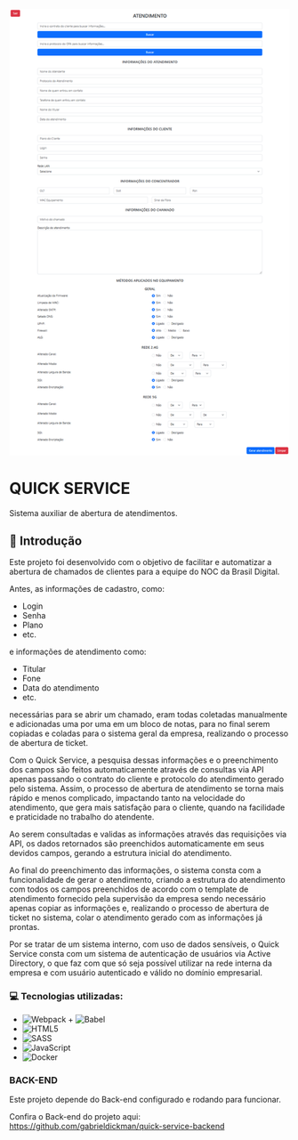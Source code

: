 ![image](https://github.com/gabrieldickman/quick-service-frontend/blob/master/src/img/image%201.svg)

# QUICK SERVICE
Sistema auxiliar de abertura de atendimentos.

## 📌 Introdução
Este projeto foi desenvolvido com o objetivo de facilitar e automatizar a abertura de chamados de clientes para a equipe do NOC da Brasil Digital. <br>

Antes, as informações de cadastro, como: 

- Login
- Senha
- Plano
- etc.

e informações de atendimento como: 

- Titular
- Fone
- Data do atendimento
- etc.

necessárias para se abrir um chamado, eram todas coletadas manualmente e adicionadas uma por uma em um bloco de notas, para no final serem copiadas e coladas para o sistema geral da empresa, realizando o processo de abertura de ticket. 

Com o Quick Service, a pesquisa dessas informações e o preenchimento dos campos são feitos automaticamente através de consultas via API apenas passando o contrato do cliente e protocolo do atendimento gerado pelo sistema. Assim, o processo de abertura de atendimento se torna mais rápido e menos complicado, impactando tanto na velocidade do atendimento, que gera mais satisfação para o cliente, quando na facilidade e praticidade no trabalho do atendente.

Ao serem consultadas e validas as informações através das requisições via API, os dados retornados são preenchidos automaticamente em seus devidos campos, gerando a estrutura inicial do atendimento. 

Ao final do preenchimento das informações, o sistema consta com a funcionalidade de gerar o atendimento, criando a estrutura do atendimento com todos os campos preenchidos de acordo com o template de atendimento fornecido pela supervisão da empresa sendo necessário apenas copiar as informações e, realizando o processo de abertura de ticket no sistema, colar o atendimento gerado com as informações já prontas.

Por se tratar de um sistema interno, com uso de dados sensíveis, o Quick Service consta com um sistema de autenticação de usuários via Active Directory, o que faz com que só seja possível utilizar na rede interna da empresa e com usuário autenticado e válido no domínio empresarial. 

### 💻 Tecnologias utilizadas:

- ![Webpack](https://img.shields.io/badge/webpack-%238DD6F9.svg?style=for-the-badge&logo=webpack&logoColor=black) + ![Babel](https://img.shields.io/badge/Babel-F9DC3e?style=for-the-badge&logo=babel&logoColor=black) 
- ![HTML5](https://img.shields.io/badge/html5-%23E34F26.svg?style=for-the-badge&logo=html5&logoColor=white) 
- ![SASS](https://img.shields.io/badge/SASS-hotpink.svg?style=for-the-badge&logo=SASS&logoColor=white)
- ![JavaScript](https://img.shields.io/badge/javascript-%23323330.svg?style=for-the-badge&logo=javascript&logoColor=%23F7DF1E) 
- ![Docker](https://img.shields.io/badge/docker-%230db7ed.svg?style=for-the-badge&logo=docker&logoColor=white) 

### BACK-END
Este projeto depende do Back-end configurado e rodando para funcionar.

Confira o Back-end do projeto aqui: https://github.com/gabrieldickman/quick-service-backend

